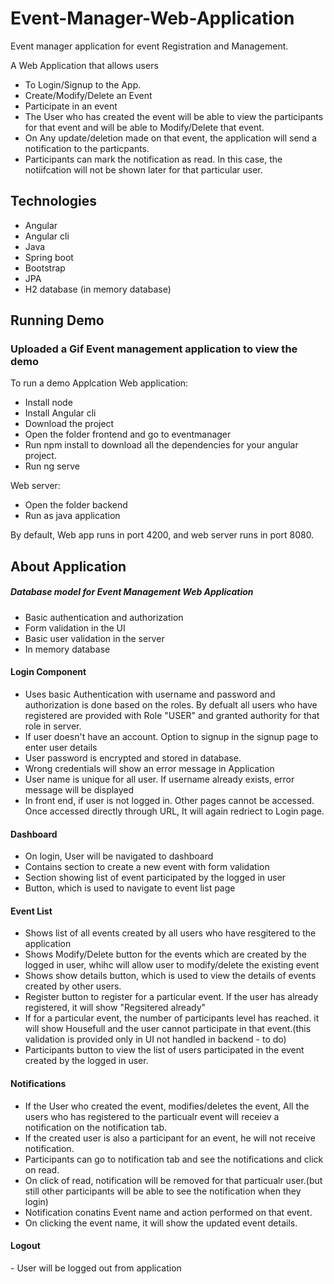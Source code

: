 # Event-Manager-Web-Application
Event manager application for event Registration and Management.

A Web Application that allows users 
- To Login/Signup to the App. 
- Create/Modify/Delete an Event
- Participate in an event
- The User who has created the event will be able to view the participants for that event and will be able to Modify/Delete that event.
- On Any update/deletion made on that event, the application will send a notification to the particpants.
- Participants can mark the notification as read. In this case, the notiifcation will not be shown later for that particular user.

<h2>Technologies</h2>
<ul>
 <li>Angular</li>
 <li> Angular cli</li>
 <li>Java</li>
 <li>Spring boot</li>
 <li>Bootstrap</li>
 <li>JPA</li>
 <li>H2 database (in memory database)</li>
</ul>
 <h2>Running Demo</h2>
 
 <h3>Uploaded a Gif Event management application to view the demo</h3> 
 
 To run a demo Applcation
 Web application:
  - Install node
  - Install Angular cli
  - Download the project
  - Open the folder frontend and go to eventmanager
  - Run npm install to download all the  dependencies for your angular project.
  - Run ng serve 
  
Web server:
 - Open the folder backend
 - Run as java application
 
 By default, Web app runs in port 4200, and web server runs in port 8080.
 
<h2> About Application</h2>
<h5>Database model for Event Management Web Application</h5>
<ul>
  <li>Basic authentication and authorization</li>
  <li>Form validation in the UI</li>
  <li>Basic user validation in the server</li>
  <li>In memory database</li>
</ul>

<h4>Login Component</h4>
 <ul>
 <li> Uses basic Authentication with username and password and authorization is done based on the roles. By defualt all users who have  registered are provided with Role "USER" and granted authority for that role in server.</li>
 <li> If user doesn't have an account. Option to signup in the signup page to enter user details </li>
 <li> User password is encrypted and stored in database. </li>
 <li> Wrong credentials will show an error message in Application</li>
 <li> User name is unique for all user. If username already exists, error message will be displayed</li>
 <li> In front end, if user is not logged in. Other pages cannot be accessed. Once accessed directly through URL, It will again redriect to Login page.</li>
 </ul>

<h4>Dashboard</h4>
 <ul>
 <li> On login, User will be navigated to dashboard </li>
 <li> Contains section to create a new event with form validation</li>
 <li> Section showing list of event participated by the logged in user</li>
 <li> Button, which is used to navigate to event list page</li>
 </ul>

<h4>Event List</h4>
 <ul>
 <li>Shows list of all events created by all users who have resgitered to the application</li>
 <li>Shows Modify/Delete button for the events which are created by the logged in user, whihc will allow user to modify/delete the existing event
 <li>Shows show details button, which is used to view the details of events created by other users.
 <li>Register button to register for a particular event. If the user has already registered, it will show "Regsitered already"
 <li>If for a particular event, the number of participants level has reached. it will show Housefull and the user cannot participate in that event.(this validation is provided only in UI not handled in backend - to do)</li>
 <li>Participants button to view the list of users participated in the event created by the logged in user.
 </ul>

<h4>Notifications</h4>
  <ul>
 <li>If the User who created the event, modifies/deletes the event, All the users who has registered to the particualr event will receiev a notification on the notification tab.</li>
 <li>If the created user is also a participant for an event, he will not receive notification.</li>
 <li>Participants can go to notification tab and see the notifications and click on read.</li>
 <li>On click of read, notification will be removed for that particualr user.(but still other participants will be able to see the notification when they login)</li>
 <li>Notification conatins Event name and action performed on that event.</li>
 <li>On clicking the event name, it will show the updated event details.</li>
 </ul>

<h4>Logout</h4>
  - User will be logged out from application
 
 
 

 
  

 
 
